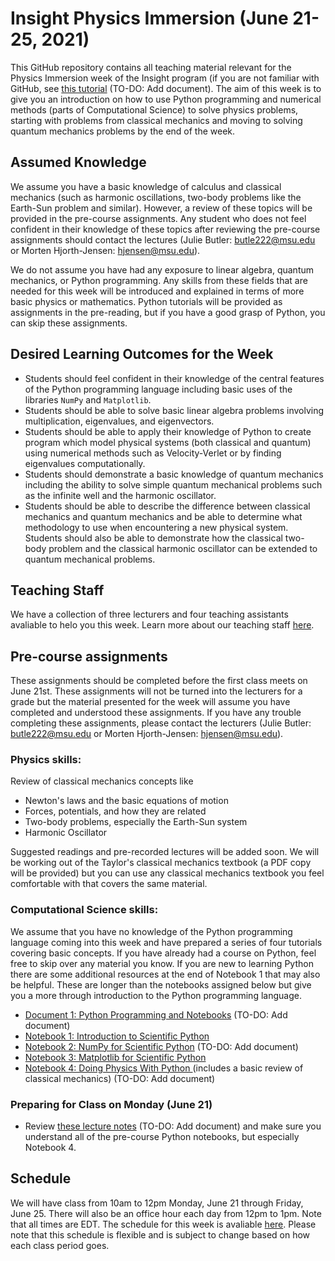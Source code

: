 # Insight Physics Immersion (June 21-25, 2021)

This GitHub repository contains all teaching material relevant for the Physics Immersion week of the Insight program (if you are not familiar with GitHub, see [this tutorial](docs/src/JuliesMaterial/Git.md) (TO-DO: Add document).  The aim of this week is to give you an introduction on how to use Python programming and numerical methods (parts of Computational Science) to solve physics problems, starting with problems from classical mechanics and moving to solving quantum mechanics problems by the end of the week.

## Assumed Knowledge
We assume you have a basic knowledge of calculus and classical mechanics (such as harmonic oscillations, two-body problems like the Earth-Sun problem and similar).  However, a review of these topics will be provided in the pre-course assignments. Any student who does not feel confident in their knowledge of these topics after reviewing the pre-course assignments should contact the lectures (Julie Butler: butle222@msu.edu or Morten Hjorth-Jensen: hjensen@msu.edu).

We do not assume you have had any exposure to linear algebra, quantum mechanics, or Python programming.  Any skills from these fields that are needed for this week will be introduced and explained in terms of more basic physics or mathematics.  Python tutorials will be provided as assignments in the pre-reading, but if you have a good grasp of Python, you can skip these assignments.

## Desired Learning Outcomes for the Week
* Students should feel confident in their knowledge of the central features of the Python programming language including basic uses of the libraries `NumPy` and `Matplotlib`.
* Students should be able to solve basic linear algebra problems involving multiplication, eigenvalues, and eigenvectors.
* Students should be able to apply their knowledge of Python to create program which model physical systems (both classical and quantum) using numerical methods such as Velocity-Verlet or by finding eigenvalues computationally.
* Students should demonstrate a basic knowledge of quantum mechanics including the ability to solve simple quantum mechanical problems such as the infinite well and the harmonic oscillator.
* Students should be able to describe the difference between classical mechanics and quantum mechanics and be able to determine what methodology to use when encountering a new physical system.  Students should also be able to demonstrate how the classical two-body problem and the classical harmonic oscillator can be extended to quantum mechanical problems.


## Teaching Staff
We have a collection of three lecturers and four teaching assistants avaliable to helo you this week.  Learn more about our teaching staff [here](people.md).

## Pre-course assignments

These assignments should be completed before the first class meets on June 21st.  These assignments will not be turned into the lecturers for a grade but the material presented for the week will assume you have completed and understood these assignments.  If you have any trouble completing these assignments, please contact the lecturers (Julie Butler: butle222@msu.edu or Morten Hjorth-Jensen: hjensen@msu.edu).

### Physics skills:
Review of classical mechanics concepts like
- Newton's laws and the basic equations of motion
- Forces, potentials, and how they are related
- Two-body problems, especially the Earth-Sun system
- Harmonic Oscillator

Suggested readings and pre-recorded lectures will be added soon.  We will be working out of the Taylor's classical mechanics textbook (a PDF copy will be provided) but you can use any classical mechanics textbook you feel comfortable with that covers the same material.

### Computational Science skills:
We assume that you have no knowledge of the Python programming language coming into this week and have prepared a series of four tutorials covering basic concepts.  If you have already had a course on Python, feel free to skip over any material you know.  If you are new to learning Python there are some additional resources at the end of Notebook 1 that may also be helpful.  These are longer than the notebooks assigned below but give you a more through introduction to the Python programming language.

* [Document 1: Python Programming and Notebooks](docs/src/JuliesMaterial/PreCoursePythonNotebooks.md) (TO-DO: Add document)
* [Notebook 1: Introduction to Scientific Python](docs/src/JuliesMaterial/IntroductionToScientificPython.ipynb)
* [Notebook 2: NumPy for Scientific Python](docs/src/JuliesMaterial/PreCourseNotebook2.ipynb) (TO-DO: Add document)
* [Notebook 3: Matplotlib for Scientific Python](docs/src/JuliesMaterial/MatplotlibForScientificPython.ipynb)
* [Notebook 4: Doing Physics With Python ](docs/src/JuliesMaterial/PreCourseNotebook4.ipynb)(includes a basic review of classical mechanics) (TO-DO: Add document)

### Preparing for Class on Monday (June 21)
* Review [these lecture notes](docs/src/JuliesMaterial/Day1.ipynb) (TO-DO: Add document) and make sure you understand all of the pre-course Python notebooks, but especially Notebook 4.


## Schedule

We will have class from 10am to 12pm Monday, June 21 through Friday, June 25.  There will also be an office hour each day from 12pm to 1pm.  Note that all times are EDT.  The schedule for this week is avaliable [here](schedule.md).  Please note that this schedule is flexible and is subject to change based on how each class period goes.  


